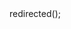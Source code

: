 <?php

use Appwrite\Client;
use Appwrite\Services\General;

$client = new Client();

$client
;

$general = new General($client);

$result = $general->redirected();